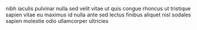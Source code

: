 nibh iaculis pulvinar nulla sed velit vitae ut quis congue rhoncus ut tristique
sapien vitae eu maximus id nulla ante sed lectus finibus aliquet nisl sodales
sapien molestie odio ullamcorper ultricies